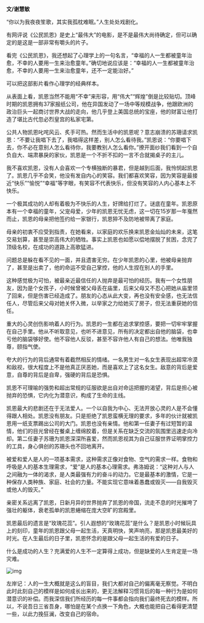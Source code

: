 **文/谢慧敏**

“你以为我夜夜笙歌，其实我孤枕难眠。”人生处处戏剧化。

有网评说《公民凯恩》是史上“最伟大”的电影，是不是最伟大尚待确定，但可以确定的是这是一部非常有嚼头的片子。

看完《公民凯恩》，我还想起了心理学上的一句名言，“幸福的人一生都被童年治愈，不幸的人要用一生来治愈童年。”确切地说应该是：“幸福的人一生都被童年治愈，不幸的人要用一生来治愈童年，还不一定能治好。”

可以把这部影片看作心理学的经典样本。

从表面上看，凯恩当然不能用“不幸”来形容，用“伟大”“辉煌”倒是比较贴切。顶峰时期的凯恩拥有37家报纸公司，他在异国发动了一场中等规模战争，他跟欧洲的政治巨头一起商讨世界大战的走向，他几乎登上美国总统的宝座，他的财富让他打造了堪比古代忽必烈皇宫的私家宅第。

公共人物凯恩叱咤风云、炙手可热。然而生活中的凯恩呢？意志崩溃的苏珊请求凯恩：“不要让我唱下去了，我唱得这样差，别人怎么看待我。”凯恩说：“你要唱下去，你不必在意别人怎么看待你，我要教别人怎么看你。”撩开面纱我们看到一个自负自大、端肃暴戾的家伙，凯恩是一个不折不扣的一言不合就揭桌子的主儿。

我不喜欢凯恩，没有人会喜欢一个专横独断的暴君，但是越到后面，我怜悯起凯恩了。凯恩几乎不会笑，他没有发自内心的笑容。我们都喜欢笑容，因为笑容是最接近“快乐”“愉悦”“幸福”等字眼，有笑容不代表快乐，但没有笑容的人内心基本上不快乐。

一个极其成功的人却有着极为不快乐的人生，好牌给打烂了。谜底在童年。凯恩原本有一个幸福的童年，父宠母爱，少年的凯恩无忧无虑，这一切在15岁那一年戛然而止，凯恩的母亲把他签约给一家银行，凯恩猝不及防地被带离了家庭。



母亲的初衷不应受到指责，在她看来，以家庭的欢乐换来凯恩金灿灿的未来，这笔交易划算，甚至是崇高伟大的牺牲。事实上凯恩也如愿以偿地摆脱了贫困，念完了顶级名校，在成功的道路上高歌猛进。

问题总是躲在看不见的一面，并且遗害无穷。在少年凯恩的心里，他被母亲抛弃了，甚至是出卖了，他的命运不受自己掌控，他的人生捏在别人的手里。

这种感觉极为可怕，被最亲近最信任的人抛弃是最可怕的经历。我有一个女性朋友，因为是个女孩子，小时候曾被父母丢在庙里，后来父母又不忍心把她从庙里领了回来，但是伤害已经造成了。朋友的心态从此大变，再也没有安全感，也无法信任人，尽管后来父母对她关怀入微，以举家之力给她买了房子，但无法重获她的信任。

重大的心灵创伤影响着人的行为。凯恩的一生都在追求掌控感，要把一切牢牢掌握在自己手里。他从不听取意见，也听不进意见，所有的决定都出自他的脑袋，也幸亏他的脑袋够好使。他不容他人反驳，甚至不容许他人有自己的想法。他唯我独尊，颐指气使。

夸大的行为的背后通常有着截然相反的情绪。一名男生对一名女生表现出超常冷漠和敌视，很大程度上不是他真正厌恶她，而是喜欢上了这名女生。敌意的背后是爱意，自尊的背后是自卑，强硬的背后是恐惧。



凯恩不可理喻的强势和超出常规的征服欲是出自对命运把握的渴望，背后是担心被抛弃的恐惧，它内化为潜意识，构成了生命的主线。

凯恩最大的悲剧还在于无法爱人。一个以自我为中心、无法开放心灵的人是不会懂得跟人相处。凯恩没有朋友。只是拒绝了凯恩蛮横无理的要求，多年的伙计就被凯恩用一纸支票踢出公司的大门。凯恩也没有亲情。他和第一任妻子有过短暂的温情，他们的目光曾经在餐桌上缠绵胶着，但是关系在缺乏交流的氛围里迅速走向冷却。第二任妻子苏珊为凯恩深深所喜爱，然而凯恩视其为自己征服世界证明掌控力的工具，身心俱创的苏珊头也不回地离开。

被爱和爱人是人的一项基本需求，这种需求正像对食物、空气的需求一样。食物和呼吸是人的基本生理需求，“爱”是人的基本心理需求。弗洛姆说：“这种对人与人之间融为一体的渴求，是人类最强有力的奋斗的动力。它是最基本的激情，它是一种保存人类种族、家庭、社会的力量。不能实现它意味着愚蠢或毁灭——自我毁灭或他人的毁灭。”

亲密关系远离了凯恩，日新月异的世界抛弃了凯恩的帝国，流走不息的时光摧垮了强壮的躯体，衰老孤单的凯恩蜷缩在庞大空旷的宫殿里。

凯恩最后的遗言是“玫瑰花蕊”。引人遐想的“玫瑰花蕊”是什么？是凯恩小时候玩具上的刻印，童年的凯恩跟父母一起生活，天真明快，笑声响亮，那是凯恩最美好的时光。在人生最后的日子里，凯恩怀念的是跟父母一起生活的有爱的日子。

什么是成功的人生？充满爱的人生不一定算得上成功，但是缺爱的人生肯定是一场灾难。

![img](http://www.zreading.cn/wp-content/uploads/2021/03/2021-03-10_204150.jpg)

左岸记：人的一生大概就是这么的盲目，我们大都对自己的偏离毫无察觉。不明白此时此刻自己的模样是如何成长出来的，更无法解释习惯背后的每一种行为是如何潜意识的补偿。而我深信我们所经历的每一件事都会指向我们最终死去的模样。所以，不说吾日三省吾身，哪怕是在某个点换一下角色，大概也能把自己看得更清楚一些，以此力挽狂澜，改变自己的宿命。